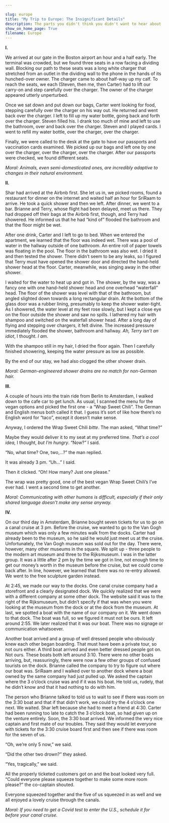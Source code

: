 ```yaml
---

slug: europe
title: "My Trip to Europe: The Insignificant Details"
description: The parts you didn't think you didn't want to hear about
show_on_home_page: True
filename: Europe
---
```


**I.**

We arrived at our gate in the Boston airport an hour and a half early. The terminal was crowded, but we found three seats in a row facing a dividing wall. Blocking our path to these seats was a long white charger that stretched from an outlet in the dividing wall to the phone in the hands of its hunched-over owner. The charger came to about half-way up my calf. To reach the seats, we each (Steven, then me, then Carter) had to lift our carry-on and step carefully over the charger. The owner of the charger appeared utterly unperturbed.

Once we sat down and put down our bags, Carter went looking for food, stepping carefully over the charger on his way out. He returned and went back over the charger. I left to fill up my water bottle, going back and forth over the charger. Steven filled his. I drank too much of mine and left to use the bathroom, over and back over the charger. Steven and I played cards. I went to refill my water bottle, over the charger, over the charger.

Finally, we were called to the desk at the gate to have our passports and vaccination cards examined. We picked up our bags and left one by one over the charger, over the charger, over the charger. After our passports were checked, we found different seats.

_Moral: Animals, even semi-domesticated ones, are incredibly adaptive to changes in their natural environment._

**II.**

Shar had arrived at the Airbnb first. She let us in, we picked rooms, found a restaurant for dinner on the internet and waited half an hour for SriRaam to arrive. He took a quick shower and then we left. After dinner, we went to a bar. Brianne and Terry, whose flight had been delayed, meet us there. They had dropped off their bags at the Airbnb first, though, and Terry had showered. He informed us that he had “kind of” flooded the bathroom and that the floor might be wet.

After one drink, Carter and I left to go to bed. When we entered the apartment, we learned that the floor was indeed wet. There was a pool of water in the hallway outside of one bathroom. An entire roll of paper towels was floating in the pool. The floor in the bathroom was also wet. I dried it and then tested the shower. There didn’t seem to be any leaks, so I figured that Terry must have opened the shower door and directed the hand-held shower head at the floor. Carter, meanwhile, was singing away in the other shower.

I waited for the water to heat up and got in. The shower, by the way, was a fancy one with one hand-held shower head and one overhead “waterfall” head. The floor of the shower was level with that of the bathroom, but angled slighted down towards a long rectangular drain. At the bottom of the glass door was a rubber lining, presumably to keep the shower water-tight. As I showered, the water level at my feet rose slowly, but I kept a close eye on the floor outside the shower and saw no spills. I lathered my hair with shampoo and switched on the waterfall shower head. After a long day of flying and stepping over chargers, it felt divine. The increased pressure immediately flooded the shower, bathroom and hallway. _Ah, Terry isn’t an idiot_, I thought. _I am_.

With the shampoo still in my hair, I dried the floor again. Then I carefully finished showering, keeping the water pressure as low as possible.

By the end of our stay, we had also clogged the other shower drain.

_Moral: German-engineered shower drains are no match for non-German hair._

**III.**

A couple of hours into the train ride from Berlin to Amsterdam, I walked down to the cafe car to get lunch. As usual, I scanned the menu for the vegan options and picked the first one - a “Wrap Sweet Chili”. The German and English menus both called it that. I guess it’s sort of like how there’s no English word for “taco”, except it doesn’t make sense.

Anyway, I ordered the Wrap Sweet Chili _bitte_. The man asked, “What time?”

Maybe they would deliver it to my seat at my preferred time. _That’s a cool idea,_ I thought, _but I’m hungry_. “Now?” I said.

“No, what time? One, two,…?” the man replied.

It was already 3 pm. “Uh…” I said.

Then it clicked. “Oh! How many? Just one please.”

The wrap was pretty good, one of the best vegan Wrap Sweet Chili’s I’ve ever had. I went a second time to get another.

_Moral: Communicating with other humans is difficult, especially if their only shared language doesn’t make any sense anyway._

**IV.**

On our third day in Amsterdam, Brianne bought seven tickets for us to go on a canal cruise at 3 pm. Before the cruise, we wanted to go to the Van Gogh museum which was only a few minutes walk from the docks. Carter had already been to the museum, so he said he would just meet us at the cruise. Unfortunately, the Van Gogh museum was sold out for the day. There were, however, many other museums in the square. We split up - three people to the modern art museum and three to the Rijksmuseum. I was in the latter group. It was a little after 2 pm by the time we got in line, not enough time to get our money’s worth in the museum before the cruise, but we could come back after. In line, however, we learned that there was no re-entry allowed. We went to the free sculpture garden instead.

At 2:45, we made our way to the docks. One canal cruise company had a storefront and a clearly designated dock. We quickly realized that we were with a different company at some other dock. The website said it was to the right of the Rijksmuseum, but didn’t specify if that was when you were looking at the museum from the dock or at the dock from the museum. At last, we spotted a boat with the name of our company on it. We went down to that dock. The boat was full, so we figured it must not be ours. It left around 2:55. We later realized that it was our boat. There was no signage or communication whatsoever.

Another boat arrived and a group of well dressed people who obviously knew each other began boarding. That must have been a private tour, so not ours either. A third boat arrived and even better dressed people got on. Not ours. These boats both left around 3:10. There were no other boats arriving, but, reassuringly, there were now a few other groups of confused tourists on the dock. Brianne called the company to try to figure out where our boat was. SriRaam and I walked over to another dock where a boat owned by the same company had just pulled up. We asked the captain where the 3 o’clock cruise was and if it was his boat. He told us, rudely, that he didn’t know and that it had nothing to do with him.

The person who Brianne talked to told us to wait to see if there was room on the 3:30 boat and that if that didn’t work, we could try the 4 o’clock one next. We waited. Shar left because she had to meet a friend at 4:30. Carter had been running too late to catch the 3 o’clock boat, so had given up on the venture entirely. Soon, the 3:30 boat arrived. We informed the very nice captain and first mate of our troubles. They said they would let everyone with tickets for the 3:30 cruise board first and then see if there was room for the seven of us.

“Oh, we’re only 5 now,” we said.

“Did the other two drown?” they asked.

“Yes, tragically,” we said.

All the properly ticketed customers got on and the boat looked very full. “Could everyone please squeeze together to make some more room please?” the co-captain shouted.

Everyone squeezed together and the five of us squeezed in as well and we all enjoyed a lovely cruise through the canals.

_Moral: If you need to get a Covid test to enter the U.S., schedule it for before your canal cruise._
